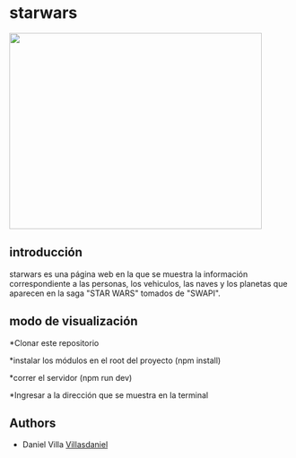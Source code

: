 # starwars

<img src="https://github.com/svilladaniel/starwars/blob/main/src/assets/starwars.jpg" width="450" height="350">

## introducción
starwars es una página web en la que se muestra la información correspondiente a las personas, los vehiculos, las naves y los planetas que aparecen en la saga "STAR WARS" tomados de "SWAPI".

## modo de visualización

*Clonar este repositorio

*instalar los módulos en el root del proyecto (npm install)

*correr el servidor (npm run dev)

*Ingresar a la dirección que se muestra en la terminal

## Authors
* Daniel Villa [Villasdaniel](https://github.com/Villasdaniel)